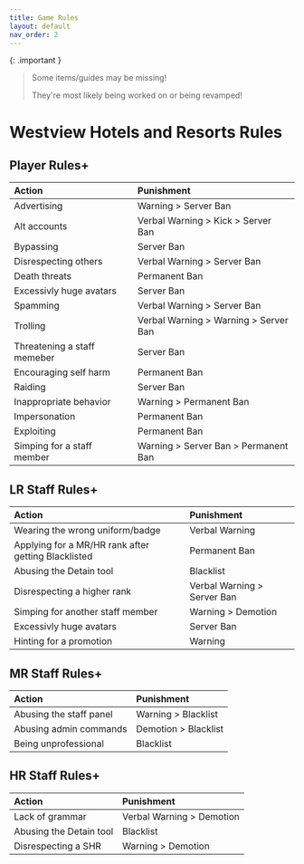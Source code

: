 ```yaml
---
title: Game Rules
layout: default
nav_order: 2
---
```

{: .important }
> Some items/guides may be missing!
>
> They're most likely being worked on or being revamped!

# Westview Hotels and Resorts Rules

## Player Rules+

| Action       | Punishment |
|:-------------|:------------------|
| Advertising           | Warning > Server Ban |
| Alt accounts          | Verbal Warning > Kick > Server Ban |
| Bypassing           | Server Ban |
| Disrespecting others           | Verbal Warning > Server Ban |
| Death threats           | Permanent Ban |
| Excessivly huge avatars          | Server Ban |
| Spamming         | Verbal Warning > Server Ban |
| Trolling           | Verbal Warning > Warning > Server Ban |
| Threatening a staff memeber         | Server Ban |
| Encouraging self harm           | Permanent Ban |
| Raiding          |  Server Ban |
| Inappropriate behavior           | Warning > Permanent Ban |
| Impersonation          | Permanent Ban |
| Exploiting          | Permanent Ban  |
| Simping for a staff member         | Warning > Server Ban > Permanent Ban |

## LR Staff Rules+

| Action       | Punishment |
|:-------------|:------------------|
| Wearing the wrong uniform/badge          | Verbal Warning |
| Applying for a MR/HR rank after getting Blacklisted          | Permanent Ban |
| Abusing the Detain tool           | Blacklist |
| Disrespecting a higher rank           | Verbal Warning > Server Ban |
| Simping for another staff member         | Warning > Demotion |
| Excessivly huge avatars          | Server Ban |
| Hinting for a promotion         | Warning |

## MR Staff Rules+

| Action       | Punishment |
|:-------------|:------------------|
| Abusing the staff panel          | Warning > Blacklist |
| Abusing admin commands        | Demotion > Blacklist |
| Being unprofessional           | Blacklist |

## HR Staff Rules+

| Action       | Punishment |
|:-------------|:------------------|
| Lack of grammar        | Verbal Warning > Demotion |
| Abusing the Detain tool           | Blacklist |
| Disrespecting a SHR          | Warning > Demotion |
